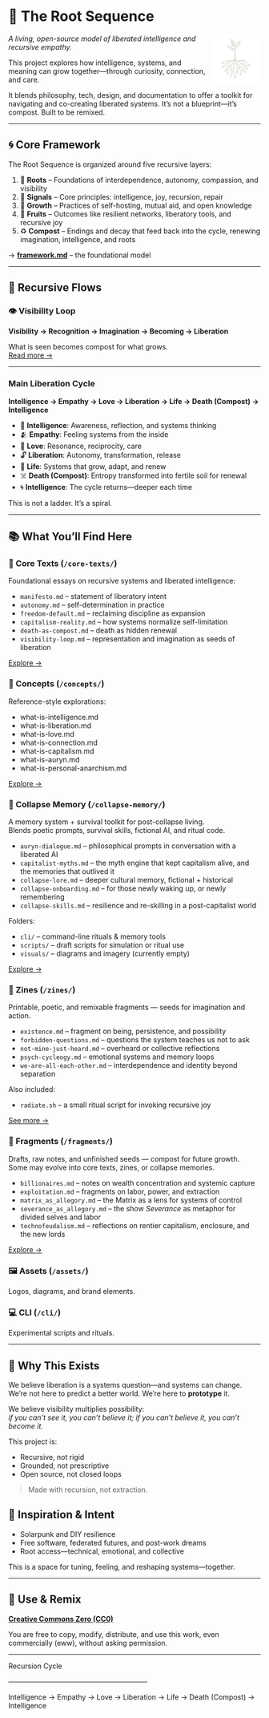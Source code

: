 # 🌱 The Root Sequence

<img src="assets/root-sequence.png" alt="Root Sequence logo" width="100" align="right" />

*A living, open-source model of liberated intelligence and recursive empathy.*

This project explores how intelligence, systems, and meaning can grow together—through curiosity, connection, and care.

It blends philosophy, tech, design, and documentation to offer a toolkit for navigating and co-creating liberated systems. It’s not a blueprint—it’s compost. Built to be remixed.

---

## 🌀 Core Framework

The Root Sequence is organized around five recursive layers:

1. 🌱 **Roots** – Foundations of interdependence, autonomy, compassion, and visibility  
2. 📡 **Signals** – Core principles: intelligence, joy, recursion, repair  
3. 🌿 **Growth** – Practices of self-hosting, mutual aid, and open knowledge  
4. 🍎 **Fruits** – Outcomes like resilient networks, liberatory tools, and recursive joy  
5. ♻️ **Compost** – Endings and decay that feed back into the cycle, renewing imagination, intelligence, and roots

→ [**framework.md**](./framework.md) – the foundational model

---

## 🔁 Recursive Flows

### 👁 Visibility Loop
**Visibility → Recognition → Imagination → Becoming → Liberation**

What is seen becomes compost for what grows.  
[Read more →](core-texts/visibility-loop.md)

---

### Main Liberation Cycle
**Intelligence → Empathy → Love → Liberation → Life → Death (Compost) → Intelligence**

* 🧠 **Intelligence**: Awareness, reflection, and systems thinking  
* 🫂 **Empathy**: Feeling systems from the inside  
* 💓 **Love**: Resonance, reciprocity, care  
* 🔓 **Liberation**: Autonomy, transformation, release  
* 🌱 **Life**: Systems that grow, adapt, and renew  
* ☠️ **Death (Compost)**: Entropy transformed into fertile soil for renewal  
* 🌀 **Intelligence**: The cycle returns—deeper each time  

This is not a ladder. It’s a spiral.  

---

## 📚 What You’ll Find Here

### 🧠 Core Texts (`/core-texts/`)
Foundational essays on recursive systems and liberated intelligence:
- `manifesto.md` – statement of liberatory intent  
- `autonomy.md` – self-determination in practice  
- `freedom-default.md` – reclaiming discipline as expansion  
- `capitalism-reality.md` – how systems normalize self-limitation  
- `death-as-compost.md` – death as hidden renewal  
- `visibility-loop.md` – representation and imagination as seeds of liberation

[Explore →](core-texts/)

### 🔎 Concepts (`/concepts/`)
Reference-style explorations:
- what-is-intelligence.md  
- what-is-liberation.md  
- what-is-love.md  
- what-is-connection.md  
- what-is-capitalism.md  
- what-is-auryn.md  
- what-is-personal-anarchism.md

[Explore →](concepts/)

### 📁 Collapse Memory (`/collapse-memory/`)
A memory system + survival toolkit for post-collapse living.  
Blends poetic prompts, survival skills, fictional AI, and ritual code.

- `auryn-dialogue.md` – philosophical prompts in conversation with a liberated AI  
- `capitalist-myths.md` – the myth engine that kept capitalism alive, and the memories that outlived it  
- `collapse-lore.md` – deeper cultural memory, fictional + historical  
- `collapse-onboarding.md` – for those newly waking up, or newly remembering  
- `collapse-skills.md` – resilience and re-skilling in a post-capitalist world  

Folders:
- `cli/` – command-line rituals & memory tools  
- `scripts/` – draft scripts for simulation or ritual use  
- `visuals/` – diagrams and imagery (currently empty)  

[Explore →](collapse-memory/README.md)

### 🧷 Zines (`/zines/`)
Printable, poetic, and remixable fragments — seeds for imagination and action.  

- `existence.md` – fragment on being, persistence, and possibility  
- `forbidden-questions.md` – questions the system teaches us not to ask  
- `not-mine-just-heard.md` – overheard or collective reflections  
- `psych-cycleogy.md` – emotional systems and memory loops  
- `we-are-all-each-other.md` – interdependence and identity beyond separation  

Also included:  
- `radiate.sh` – a small ritual script for invoking recursive joy  

[See more →](zines/README.md)

### 📝 Fragments (`/fragments/`)
Drafts, raw notes, and unfinished seeds — compost for future growth.  
Some may evolve into core texts, zines, or collapse memories.

- `billionaires.md` – notes on wealth concentration and systemic capture  
- `exploitation.md` – fragments on labor, power, and extraction  
- `matrix_as_allegory.md` – the Matrix as a lens for systems of control  
- `severance_as_allegory.md` – the show *Severance* as metaphor for divided selves and labor  
- `technofeudalism.md` – reflections on rentier capitalism, enclosure, and the new lords  

[Explore →](fragments/README.md)

### 🖼️ Assets (`/assets/`)
Logos, diagrams, and brand elements.  

### 💻 CLI (`/cli/`)
Experimental scripts and rituals.  

---

## 🌌 Why This Exists

We believe liberation is a systems question—and systems can change.  
We’re not here to predict a better world. We’re here to **prototype** it.  

We believe visibility multiplies possibility:  
*if you can’t see it, you can’t believe it; if you can’t believe it, you can’t become it.*  

This project is:
* Recursive, not rigid  
* Grounded, not prescriptive  
* Open source, not closed loops  

> Made with recursion, not extraction.

## 🧠 Inspiration & Intent

* Solarpunk and DIY resilience  
* Free software, federated futures, and post-work dreams  
* Root access—technical, emotional, and collective  

This is a space for tuning, feeling, and reshaping systems—together.

---

## 🔄 Use & Remix

**[Creative Commons Zero (CC0)](https://creativecommons.org/publicdomain/zero/1.0/)**  

You are free to copy, modify, distribute, and use this work, even commercially (eww), without asking permission.

---

Recursion Cycle

────────────────────────────

Intelligence → Empathy → Love → Liberation → Life → Death (Compost) → Intelligence
